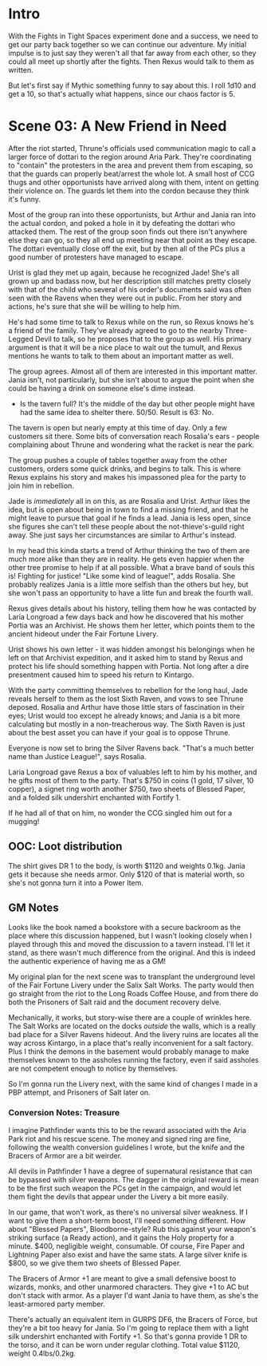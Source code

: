 # Intro

With the Fights in Tight Spaces experiment done and a success, we need to get
our party back together so we can continue our adventure. My initial impulse is
to just say they weren't all that far away from each other, so they could all
meet up shortly after the fights. Then Rexus would talk to them as written.

But let's first say if Mythic something funny to say about this. I roll 1d10 and
get a 10, so that's actually what happens, since our chaos factor is 5.

# Scene 03: A New Friend in Need

After the riot started, Thrune's officials used communication magic to call a
larger force of dottari to the region around Aria Park. They're coordinating to
"contain" the protesters in the area and prevent them from escaping, so that the
guards can properly beat/arrest the whole lot. A small host of CCG thugs and
other opportunists have arrived along with them, intent on getting their
violence on. The guards let them into the cordon because they think it's funny.

Most of the group ran into these opportunists, but Arthur and Jania ran into the
actual cordon, and poked a hole in it by defeating the dottari who attacked
them. The rest of the group soon finds out there isn't anywhere else they can
go, so they all end up meeting near that point as they escape. The dottari
eventually close off the exit, but by then all of the PCs plus a good number of
protesters have managed to escape.

Urist is glad they met up again, because he recognized Jade! She's all grown up
and badass now, but her description still matches pretty closely with that of
the child who several of his order's documents said was often seen with the
Ravens when they were out in public. From her story and actions, he's sure that
she will be willing to help him.

He's had some time to talk to Rexus while on the run, so Rexus knows he's a
friend of the family. They've already agreed to go to the nearby Three-Legged
Devil to talk, so he proposes that to the group as well. His primary argument is
that it will be a nice place to wait out the tumult, and Rexus mentions he wants
to talk to them about an important matter as well.

The group agrees. Almost all of them are interested in this important
matter. Jania isn't, not particularly, but she isn't about to argue the point
when she could be having a drink on someone else's dime instead.

- Is the tavern full? It's the middle of the day but other people might have had
  the same idea to shelter there. 50/50. Result is 63: No.

The tavern is open but nearly empty at this time of day. Only a few customers
sit there. Some bits of conversation reach Rosalia's ears - people complaining
about Thrune and wondering what the racket is near the park.

The group pushes a couple of tables together away from the other customers,
orders some quick drinks, and begins to talk. This is where Rexus explains his
story and makes his impassoned plea for the party to join him in rebellion.

Jade is _immediately_ all in on this, as are Rosalia and Urist. Arthur likes the
idea, but is open about being in town to find a missing friend, and that he
might leave to pursue that goal if he finds a lead. Jania is less open, since
she figures she can't tell these people about the not-thieve's-guild right
away. She just says her circumstances are similar to Arthur's instead.

In my head this kinda starts a trend of Arthur thinking the two of them are much
more alike than they are in reality. He gets even happier when the other tree
promise to help if at all possible. What a brave band of souls this is! Fighting
for justice! "Like some kind of league!", adds Rosalia. She probably realizes
Jania is a little more selfish than the others but hey, but she won't pass an
opportunity to have a litte fun and break the fourth wall.

Rexus gives details about his history, telling them how he was contacted by
Laria Longroad a few days back and how he discovered that his mother Portia was
an Archivist. He shows them her letter, which points them to the ancient hideout
under the Fair Fortune Livery.

Urist shows his own letter - it was hidden amongst his belongings when he left
on that Archivist expedition, and it asked him to stand by Rexus and protect his
life should something happen with Portia. Not long after a dire presentment
caused him to speed his return to Kintargo.

With the party committing themselves to rebellion for the long haul, Jade
reveals herself to them as the lost Sixth Raven, and vows to see Thrune
deposed. Rosalia and Arthur have those little stars of fascination in their
eyes; Urist would too except he already knows; and Jania is a bit more
calculating but mostly in a non-treacherous way. The Sixth Raven is just about
the best asset you can have if your goal is to oppose Thrune.

Everyone is now set to bring the Silver Ravens back. "That's a much better name
than Justice League!", says Rosalia.

Laria Longroad gave Rexus a box of valuables left to him by his mother, and he
gifts most of them to the party. That's $750 in coins (1 gold, 17 silver, 10
copper), a signet ring worth another $750, two sheets of Blessed Paper, and a
folded silk undershirt enchanted with Fortify 1.

If he had all of that on him, no wonder the CCG singled him out for a mugging!

## OOC: Loot distribution

The shirt gives DR 1 to the body, is worth $1120 and weights 0.1kg. Jania gets
it because she needs armor. Only $120 of that is material worth, so she's not
gonna turn it into a Power Item.


## GM Notes

Looks like the book named a bookstore with a secure backroom as the place where
this discussion happened, but I wasn't looking closely when I played through
this and moved the discussion to a tavern instead. I'll let it stand, as there
wasn't much difference from the original. And this is indeed the authentic
experience of having me as a GM!

My original plan for the next scene was to transplant the underground level of
the Fair Fortune Livery under the Salix Salt Works. The party would then go
straight from the riot to the Long Roads Coffee House, and from there do both
the Prisoners of Salt raid and the document recovery delve.

Mechanically, it works, but story-wise there are a couple of wrinkles here. The
Salt Works are located on the docks _outside_ the walls, which is a really bad
place for a Silver Ravens hideout. And the livery ruins are locates all the way
across Kintargo, in a place that's really inconvenient for a salt factory. Plus
I think the demons in the basement would probably manage to make themselves
known to the assholes running the factory, even if said assholes are not
competent enough to notice by themselves.

So I'm gonna run the Livery next, with the same kind of changes I made in a PBP
attempt, and Prisoners of Salt later on.

### Conversion Notes: Treasure

I imagine Pathfinder wants this to be the reward associated with the Aria Park
riot and his rescue scene. The money and signed ring are fine, following the
wealth conversion guidelines I wrote, but the knife and the Bracers of Armor are
a bit weirder.

All devils in Pathfinder 1 have a degree of supernatural resistance that can be
bypassed with silver weapons. The dagger in the original reward is mean to be
the first such weapon the PCs get in the campaign, and would let them fight the
devils that appear under the Livery a bit more easily.

In our game, that won't work, as there's no universal silver weakness. If I want
to give them a short-term boost, I'll need something different. How about
"Blessed Papers", Bloodborne-style? Rub this against your weapon's striking
surface (a Ready action), and it gains the Holy property for a minute. $400,
negligible weight, consumable. Of course, Fire Paper and Lightning Paper also
exist and have the same stats. A large silver knife is $800, so we give them two
sheets of Blessed Paper.

The Bracers of Armor +1 are meant to give a small defensive boost to wizards,
monks, and other unarmored characters. They give +1 to AC but don't stack with
armor. As a player I'd want Jania to have them, as she's the least-armored party
member.

There's actually an equivalent item in GURPS DF6, the Bracers of Force, but
they're a bit too heavy for Jania. So I'm going to replace them with a light
silk undershirt enchanted with Fortify +1. So that's gonna provide 1 DR to the
torso, and it can be worn under regular clothing. Total value $1120, weight
0.4lbs/0.2kg.
